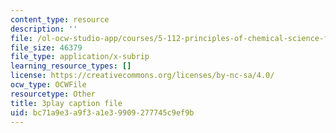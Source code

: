 ```yaml
---
content_type: resource
description: ''
file: /ol-ocw-studio-app/courses/5-112-principles-of-chemical-science-fall-2005/bc71a9e3a9f3a1e39909277745c9ef9b_dxR06Mi8ExI.srt
file_size: 46379
file_type: application/x-subrip
learning_resource_types: []
license: https://creativecommons.org/licenses/by-nc-sa/4.0/
ocw_type: OCWFile
resourcetype: Other
title: 3play caption file
uid: bc71a9e3-a9f3-a1e3-9909-277745c9ef9b
---
```

